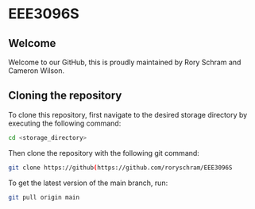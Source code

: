 # EEE3096S

## Welcome
Welcome to our GitHub, this is proudly maintained by Rory Schram and Cameron Wilson. 

## Cloning the repository
To clone this repository, first navigate to the desired storage directory by executing the following command:
```bash
cd <storage_directory>
```
Then clone the repository with the following git command:
```bash
git clone https://github(https://github.com/roryschram/EEE3096S
```
To get the latest version of the main branch, run:

```bash
git pull origin main
```
